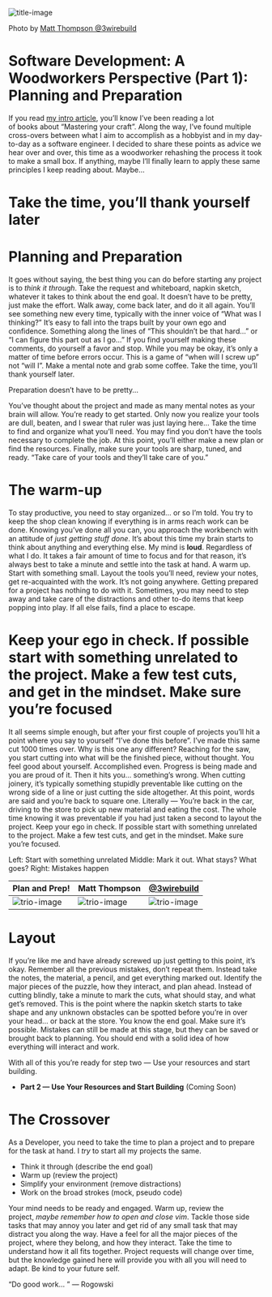 ![title-image](https://raw.githubusercontent.com/mthomps4/posts/master/posts/software_development_a_woodworkers_perspective/images/part1/IMG_3775.jpg)

Photo by [Matt Thompson @3wirebuild](https://instagram.com/3wirebuild)

# Software Development: A Woodworkers Perspective (Part 1): Planning and Preparation

If you read [my intro article](./software_development_a_woodworkers_perspective.md), you’ll know I’ve been reading a lot of books about “Mastering your craft”. Along the way, I’ve found multiple cross-overs between what I aim to accomplish as a hobbyist and in my day-to-day as a software engineer. I decided to share these points as advice we hear over and over, this time as a woodworker rehashing the process it took to make a small box. If anything, maybe I’ll finally learn to apply these same principles I keep reading about. Maybe…

# Take the time, you’ll thank yourself later

# **Planning and Preparation**

It goes without saying, the best thing you can do before starting any project is to *think it through*. Take the request and whiteboard, napkin sketch, whatever it takes to think about the end goal. It doesn’t have to be pretty, just make the effort. Walk away, come back later, and do it all again. You’ll see something new every time, typically with the inner voice of “What was I thinking?” It’s easy to fall into the traps built by your own ego and confidence. Something along the lines of “This shouldn’t be that hard…” or “I can figure this part out as I go…” If you find yourself making these comments, do yourself a favor and stop. While you may be okay, it’s only a matter of time before errors occur. This is a game of “when will I screw up” not “will I”. Make a mental note and grab some coffee. Take the time, you’ll thank yourself later.

Preparation doesn’t have to be pretty…

You’ve thought about the project and made as many mental notes as your brain will allow. You’re ready to get started. Only now you realize your tools are dull, beaten, and I swear that ruler was just laying here… Take the time to find and organize what you’ll need. You may find you don’t have the tools necessary to complete the job. At this point, you’ll either make a new plan or find the resources. Finally, make sure your tools are sharp, tuned, and ready. “Take care of your tools and they’ll take care of you.”

# **The warm-up**

To stay productive, you need to stay organized… or so I’m told. You try to keep the shop clean knowing if everything is in arms reach work can be done. Knowing you’ve done all you can, you approach the workbench with an attitude of *just* *getting stuff done*. It’s about this time my brain starts to think about anything and everything else. My mind is **loud**. Regardless of what I do. It takes a fair amount of time to focus and for that reason, it’s always best to take a minute and settle into the task at hand. A warm up. Start with something small. Layout the tools you’ll need, review your notes, get re-acquainted with the work. It’s not going anywhere. Getting prepared for a project has nothing to do with it. Sometimes, you may need to step away and take care of the distractions and other to-do items that keep popping into play. If all else fails, find a place to escape.

# Keep your ego in check. If possible start with something unrelated to the project. Make a few test cuts, and get in the mindset. Make sure you’re focused

It all seems simple enough, but after your first couple of projects you’ll hit a point where you say to yourself “I’ve done this before”. I’ve made this same cut 1000 times over. Why is this one any different? Reaching for the saw, you start cutting into what will be the finished piece, without thought. You feel good about yourself. Accomplished even. Progress is being made and you are proud of it. Then it hits you… something’s wrong. When cutting joinery, it’s typically something stupidly preventable like cutting on the wrong side of a line or just cutting the side altogether. At this point, words are said and you’re back to square one. Literally — You’re back in the car, driving to the store to pick up new material and eating the cost. The whole time knowing it was preventable if you had just taken a second to layout the project. Keep your ego in check. If possible start with something unrelated to the project. Make a few test cuts, and get in the mindset. Make sure you’re focused.

Left: Start with something unrelated Middle: Mark it out. What stays? What goes? Right: Mistakes happen

 Plan and Prep! | Matt Thompson | [@3wirebuild](https://instagram.com/3wirebuild)
--- | --- | ---
![trio-image](https://raw.githubusercontent.com/mthomps4/posts/master/posts/software_development_a_woodworkers_perspective/images/part1/IMG_3785.jpg)  | ![trio-image](https://raw.githubusercontent.com/mthomps4/posts/master/posts/software_development_a_woodworkers_perspective/images/part1/IMG_3797.jpg) | ![trio-image](https://raw.githubusercontent.com/mthomps4/posts/master/posts/software_development_a_woodworkers_perspective/images/part1/IMG_3800.jpg)

# **Layout**

If you’re like me and have already screwed up just getting to this point, it’s okay. Remember all the previous mistakes, don’t repeat them. Instead take the notes, the material, a pencil, and get everything marked out. Identify the major pieces of the puzzle, how they interact, and plan ahead. Instead of cutting blindly, take a minute to mark the cuts, what should stay, and what get’s removed. This is the point where the napkin sketch starts to take shape and any unknown obstacles can be spotted before you’re in over your head… or back at the store. You know the end goal. Make sure it’s possible. Mistakes can still be made at this stage, but they can be saved or brought back to planning. You should end with a solid idea of how everything will interact and work.

With all of this you’re ready for step two — Use your resources and start building.

- **Part 2 — Use Your Resources and Start Building** (Coming Soon)

# **The Crossover**

As a Developer, you need to take the time to plan a project and to prepare for the task at hand. I *try* to start all my projects the same.

- Think it through (describe the end goal)
- Warm up (review the project)
- Simplify your environment (remove distractions)
- Work on the broad strokes (mock, pseudo code)

Your mind needs to be ready and engaged. Warm up, review the project, *maybe remember how to open and close vim*. Tackle those side tasks that may annoy you later and get rid of any small task that may distract you along the way. Have a feel for all the major pieces of the project, where they belong, and how they interact. Take the time to understand how it all fits together. Project requests will change over time, but the knowledge gained here will provide you with all you will need to adapt. Be kind to your future self.

“Do good work... ” — Rogowski
